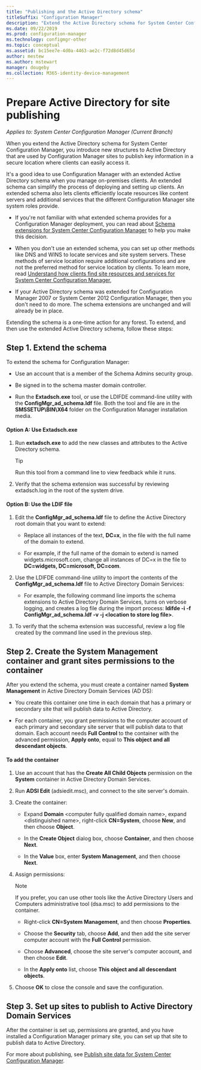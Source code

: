 ```yaml
---
title: "Publishing and the Active Directory schema"
titleSuffix: "Configuration Manager"
description: "Extend the Active Directory schema for System Center Configuration Manager to simplify the process of deploying and configuring clients."
ms.date: 09/22/2019
ms.prod: configuration-manager
ms.technology: configmgr-other
ms.topic: conceptual
ms.assetid: bc15ee7e-4d0a-4463-ae2c-f72d8d45d65d
author: mestew
ms.author: mstewart
manager: dougeby
ms.collection: M365-identity-device-management
---
```

# Prepare Active Directory for site publishing

*Applies to: System Center Configuration Manager (Current Branch)*

When you extend the Active Directory schema for System Center Configuration Manager, you introduce new structures to Active Directory that are used by Configuration Manager sites to publish key information in a secure location where clients can easily access it.  

It's a good idea to use Configuration Manager with an extended Active Directory schema when you manage on-premises clients. An extended schema can simplify the process of deploying and setting up clients. An extended schema also lets clients efficiently locate resources like content servers and additional services that the different Configuration Manager site system roles provide.  

-   If you're not familiar with what extended schema provides for a Configuration Manager deployment, you can read about [Schema extensions for System Center Configuration Manager](../../../core/plan-design/network/schema-extensions.md) to help you make this decision.  

-   When you don't use an extended schema, you can set up other methods like DNS and WINS to locate services and site system servers. These methods of service location require additional configurations and are not the preferred method for service location by clients. To learn more, read [Understand how clients find site resources and services for System Center Configuration Manager](../../../core/plan-design/hierarchy/understand-how-clients-find-site-resources-and-services.md),  

-   If your Active Directory schema was extended for Configuration Manager 2007 or System Center 2012 Configuration Manager, then you don't need to do more. The schema extensions are unchanged and will already be in place.  

Extending the schema is a one-time action for any forest. To extend, and then use the extended Active Directory schema, follow these steps:  

## Step 1. Extend the schema  
To extend the schema for Configuration Manager:  

-   Use an account that is a member of the Schema Admins security group.  

-   Be signed in to the schema master domain controller.  

-   Run the **Extadsch.exe** tool, or use the LDIFDE command-line utility with the **ConfigMgr_ad_schema.ldf** file. Both the tool and file are in the **SMSSETUP\BIN\X64** folder on the Configuration Manager installation media.  

#### Option A: Use Extadsch.exe  

1.  Run **extadsch.exe** to add the new classes and attributes to the Active Directory schema.  

    > [!TIP]  
    >  Run this tool from a command line to view feedback while it runs.  

2.  Verify that the schema extension was successful by reviewing extadsch.log in the root of the system drive.  

#### Option B: Use the LDIF file  

1.  Edit the **ConfigMgr_ad_schema.ldf** file to define the Active Directory root domain that you want to extend:  

    -   Replace all instances of the text, **DC=x**, in the file with the full name of the domain to extend.  

    -   For example, if the full name of the domain to extend is named widgets.microsoft.com, change all instances of DC=x in the file to **DC=widgets, DC=microsoft, DC=com**.  

2.  Use the LDIFDE command-line utility to import the contents of the **ConfigMgr_ad_schema.ldf** file to Active Directory Domain Services:  

    -   For example, the following command line imports the schema extensions to Active Directory Domain Services, turns on verbose logging, and creates a log file during the import process: **ldifde -i -f ConfigMgr_ad_schema.ldf -v -j &lt;location to store log file\>**.  

3.  To verify that the schema extension was successful, review a log file created by the command line used in the previous step.  

## Step 2.  Create the System Management container and grant sites permissions to the container  
 After you extend the schema, you must create a container named **System Management** in Active Directory Domain Services (AD DS):  

-   You create this container one time in each domain that has a primary or secondary site that will publish data to Active Directory.  

-   For each container, you grant permissions to the computer account of each primary and secondary site server that will publish data to that domain. Each account needs **Full Control** to the container with the advanced permission, **Apply onto**, equal to **This object and all descendant objects**.  

#### To add the container  

1.  Use an account that has the **Create All Child Objects** permission on the **System** container in Active Directory Domain Services.  

2.  Run **ADSI Edit** (adsiedit.msc), and connect to the site server's domain.  

3.  Create the container:  

    -   Expand **Domain** &lt;computer fully qualified domain name\>, expand &lt;distinguished name\>, right-click **CN=System**, choose **New**, and then choose **Object**.  

    -   In the **Create Object** dialog box, choose **Container**, and then choose **Next**.  

    -   In the **Value** box, enter **System Management**, and then choose **Next**.  

4.  Assign permissions:  

    > [!NOTE]  
    >  If you prefer, you can use other tools like the Active Directory Users and Computers administrative tool (dsa.msc) to add permissions to the container.  

    -   Right-click **CN=System Management**, and then choose **Properties**.  

    -   Choose the **Security** tab, choose **Add**, and then add the site server computer account with the **Full Control** permission.  

    -   Choose **Advanced**, choose the site server's computer account, and then choose **Edit**.  

    -   In the **Apply onto** list, choose **This object and all descendant objects**.  

5.  Choose **OK** to close the console and save the configuration.  

## Step 3. Set up sites to publish to Active Directory Domain Services  
 After the container is set up, permissions are granted, and you have installed a Configuration Manager primary site, you can set up that site to publish data to Active Directory.  

 For more about publishing, see [Publish site data for System Center Configuration Manager](../../../core/servers/deploy/configure/publish-site-data.md).  
